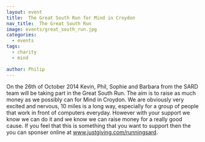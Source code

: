 ```yaml
---
layout: event
title:  The Great South Run for Mind in Croydon
nav_title:  The Great South Run
image: events/great_south_run.jpg
categories:
  - events
tags:
  - charity
  - mind
  
author: Philip
---
```


On the 26th of October 2014 Kevin, Phil, Sophie and Barbara from the SARD team will be taking part in the Great South Run. The aim is to raise as much money as we possibly can for Mind in Croydon. We are obviously very excited and nervous, 10 miles is a long way, especially for a group of people that work in front of computers everyday. However with your support we know we can do it and we know we can raise money for a really good cause. If you feel that this is something that you want to support then the you can sponser online at www.justgiving.com/runningsard. 